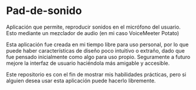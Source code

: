   # Pad-de-sonido
Aplicación que permite, reproducir sonidos en el micrófono del usuario. Esto mediante un mezclador de audio (en mi caso VoiceMeeter Potato)

Esta aplicación fue creada en mi tiempo libre para uso personal, por lo que puede haber características de diseño poco intuitivo o extraño, dado que fue pensado inicialmente como algo para uso propio. Seguramente a futuro mejore la interfaz de usuario haciéndola más amigable y accesible.

Este repositorio es con el fin de mostrar mis habilidades prácticas, pero si alguien desea usar esta aplicación puede hacerlo libremente.
